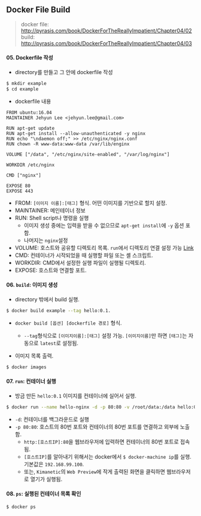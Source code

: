 ## Docker File Build
> docker file: http://pyrasis.com/book/DockerForTheReallyImpatient/Chapter04/02
> build: http://pyrasis.com/book/DockerForTheReallyImpatient/Chapter04/03

#### 05. Dockerfile 작성
- directory를 만들고 그 안에 dockerfile 작성  
```bash
$ mkdir example
$ cd example
```

- dockerfile 내용
```
FROM ubuntu:16.04
MAINTAINER Jehyun Lee <jehyun.lee@gmail.com>

RUN apt-get update
RUN apt-get install --allow-unauthenticated -y nginx
RUN echo "\ndaemon off;" >> /etc/nginx/nginx.conf
RUN chown -R www-data:www-data /var/lib/enginx

VOLUME ["/data", "/etc/nginx/site-enabled", "/var/log/nginx"]

WORKDIR /etc/nginx

CMD ["nginx"]

EXPOSE 80
EXPOSE 443
```
* FROM: `[이미지 이름]:[태그]` 형식. 어떤 이미지를 기반으로 할지 설정.
* MAINTAINER: 메인테이너 정보
* RUN: Shell script나 명령을 실행  
  * 이미지 생성 중에는 입력을 받을 수 없으므로 `apt-get install`에 `-y` 옵션 포함.  
  * 나머지는 `nginx`설정
* VOLUME: 호스트와 공유할 디렉토리 목록. `run`에서 디렉토리 연결 설정 가능 [Link](https://github.com/jehyunlee/code-snippet/blob/master/5_docker/01_basic.md#04-%EC%BB%A8%ED%85%8C%EC%9D%B4%EB%84%88-%EC%83%9D%EC%84%B1-docker-run)
* CMD: 컨테이너가 시작되었을 때 실행할 파일 또는 셸 스크립트.  
* WORKDIR: CMD에서 설정한 실행 파일이 실행될 디렉토리.  
* EXPOSE: 호스트와 연결할 포트.  

#### 06. `build`: 이미지 생성
- directory 밖에서 build 실행.  
```bash
$ docker build example --tag hello:0.1.
```
- `docker build [옵션] [dockerfile 경로]` 형식.  
  - `--tag`형식으로 `[이미지이름]:[태그]` 설정 가능. `[이미지이름]`만 하면 `[태그]`는 자동으로 `latest`로 설정됨.  

- 이미지 목록 출력.  
```bash
$ docker images
```

#### 07. `run`: 컨테이너 실행
- 방금 만든 `hello:0.1` 이미지를 컨테이너에 실어서 실행.  
```bash
$ docker run --name hello-nginx -d -p 80:80 -v /root/data:/data hello:0.1
```
* `-d`: 컨테이너를 백그라운드로 실행  
* `-p 80:80`: 호스트의 80번 포트와 컨테이너의 80번 포트를 연결하고 외부에 노출함.  
  * `http:[호스트IP]:80`을 웹브라우저에 입력하면 컨테이너의 80번 포트로 접속됨.  
  * `[호스트IP]`를 알아내기 위해서는 docker에서 `$ docker-machine ip`를 실행. 기본값은 `192.168.99.100`.  
  * 또는, `Kimanetic`의 `Web Preview`에 작게 출력된 화면을 클릭하면 웹브라우저로 열기가 실행됨.  

#### 08. `ps`: 실행된 컨테이너 목록 확인
```bash
$ docker ps
```



